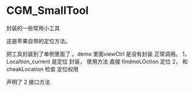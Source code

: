 # CGM_SmallTool
封装的一些常用小工具

这是苹果自带的定位方法。

把工具封装到了单例里面了 。demo 里面viewCtrl 是没有封装 正常调用。 
  1，  Localtion_current 是定位 封装， 使用方法 直接 findmeLOction 定位 
  2，  和 cheakLocation 检查 定位权限

声明了 2 接口方法 

